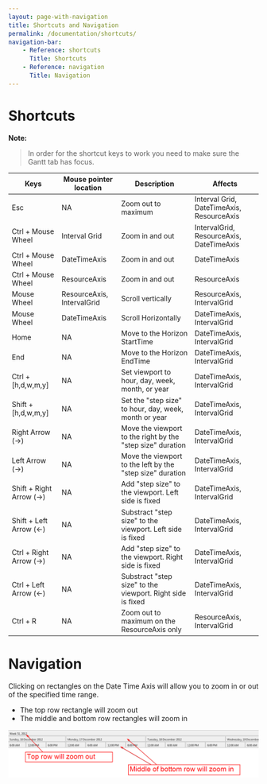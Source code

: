 ```yaml
---
layout: page-with-navigation
title: Shortcuts and Navigation
permalink: /documentation/shortcuts/
navigation-bar:
    - Reference: shortcuts
      Title: Shortcuts
    - Reference: navigation
      Title: Navigation
---
```


Shortcuts
============

**Note:**

> In order for the shortcut keys to work you need to make sure the Gantt tab has focus.
 
Keys                     | Mouse pointer location     | Description                                               | Affects
-------------------------|----------------------------|-----------------------------------------------------------|--------
Esc                      |NA                          |Zoom out to maximum                                        |Interval Grid, DateTimeAxis, ResourceAxis
Ctrl + Mouse Wheel       |Interval Grid               |Zoom in and out                                            |IntervalGrid, ResourceAxis, DateTimeAxis
Ctrl + Mouse Wheel       |DateTimeAxis                |Zoom in and out                                            |DateTimeAxis
Ctrl + Mouse Wheel       |ResourceAxis                |Zoom in and out                                            |ResourceAxis
Mouse Wheel              |ResourceAxis, IntervalGrid  |Scroll vertically                                          |ResourceAxis, IntervalGrid
Mouse Wheel              |DateTimeAxis                |Scroll Horizontally                                        |DateTimeAxis, IntervalGrid
Home                     |NA                          |Move to the Horizon StartTime                              |DateTimeAxis, IntervalGrid
End                      |NA                          |Move to the Horizon EndTime                                |DateTimeAxis, IntervalGrid
Ctrl + \[h,d,w,m,y\]     |NA                          |Set viewport to hour, day, week, month, or year            |DateTimeAxis, IntervalGrid
Shift + \[h,d,w,m,y\]    |NA                          |Set the "step size" to hour, day, week, month or year      |DateTimeAxis, IntervalGrid
Right Arrow (->)         |NA                          |Move the viewport to the right by the "step size" duration |DateTimeAxis, IntervalGrid
Left Arrow (->)          |NA                          |Move the viewport to the left by the "step size" duration  |DateTimeAxis, IntervalGrid
Shift + Right Arrow (->) |NA                          |Add "step size" to the viewport. Left side is fixed        |DateTimeAxis, IntervalGrid
Shift + Left Arrow (<-)  |NA                          |Substract "step size" to the viewport. Left side is fixed  |DateTimeAxis, IntervalGrid
Ctrl + Right Arrow (->)  |NA                          |Add "step size" to the viewport. Right side is fixed       |DateTimeAxis, IntervalGrid
Ctrl + Left Arrow (<-)   |NA                          |Substract "step size" to the viewport. Right side is fixed |DateTimeAxis, IntervalGrid
Ctrl + R                 |NA                          |Zoom out to maximum on the ResourceAxis only               |ResourceAxis, IntervalGrid


Navigation
==========

Clicking on rectangles on the Date Time Axis will allow you to zoom in or out of the specified time range.

- The top row rectangle will zoom out
- The middle and bottom row rectangles will zoom in

![Date Time Axis Navigation](img/DateTimeNavigation.png)